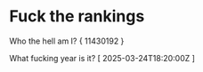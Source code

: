 # Fuck the rankings

Who the hell am I?
{ 11430192 }

What fucking year is it?
[ 2025-03-24T18:20:00Z ]
